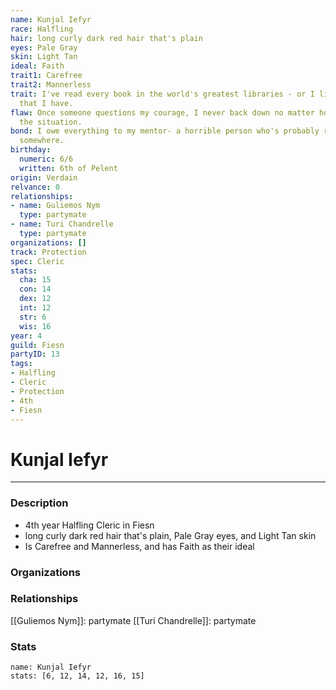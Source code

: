 ```yaml
---
name: Kunjal Iefyr
race: Halfling
hair: long curly dark red hair that's plain
eyes: Pale Gray
skin: Light Tan
ideal: Faith
trait1: Carefree
trait2: Mannerless
trait: I've read every book in the world's greatest libraries - or I like to boast
  that I have.
flaw: Once someone questions my courage, I never back down no matter how dangerous
  the situation.
bond: I owe everything to my mentor- a horrible person who's probably rotting in jail
  somewhere.
birthday:
  numeric: 6/6
  written: 6th of Pelent
origin: Verdain
relvance: 0
relationships:
- name: Guliemos Nym
  type: partymate
- name: Turi Chandrelle
  type: partymate
organizations: []
track: Protection
spec: Cleric
stats:
  cha: 15
  con: 14
  dex: 12
  int: 12
  str: 6
  wis: 16
year: 4
guild: Fiesn
partyID: 13
tags:
- Halfling
- Cleric
- Protection
- 4th
- Fiesn
---
```

# Kunjal Iefyr
---
### Description
- 4th year Halfling Cleric in Fiesn
- long curly dark red hair that's plain, Pale Gray eyes, and Light Tan skin
- Is Carefree and Mannerless, and has Faith as their ideal

### Organizations
### Relationships
[[Guliemos Nym]]: partymate
[[Turi Chandrelle]]: partymate
### Stats
```statblock
name: Kunjal Iefyr
stats: [6, 12, 14, 12, 16, 15]
```